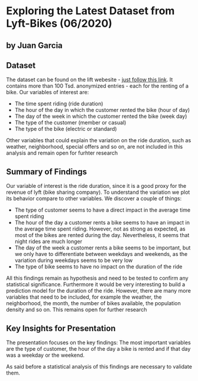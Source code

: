 # Exploring the Latest Dataset from Lyft-Bikes (06/2020)
## by Juan Garcia


## Dataset

The dataset can be found on the lift webesite - [just follow this link](https://s3.amazonaws.com/baywheels-data/index.html). It contains more than 100 Tsd. anonymized entries - each for the renting of a bike. Our variables of interest are:
- The time spent riding (ride duration)
- The hour of the day in which the customer rented the bike (hour of day)
- The day of the week in which the customer rented the bike (week day)
- The type of the customer (member or casual)
- The type of the bike (electric or standard)

Other variables that could explain the variation on the ride duration, such as weather, neighborhood, special offers and so on, are not included in this analysis and remain open for furhter research


## Summary of Findings

Our variable of interest is the ride duration, since it is a good proxy for the revenue of lyft (bike sharing company). To understand the variation we plot its behavior compare to other variables. We discover a couple of things:
- The type of customer seems to have a direct impact in the average time spent riding
- The hour of the day a customer rents a bike seems to have an impact in the average time spent riding. However, not as strong as expected, as most of the bikes are rented during the day. Nevertheless, it seems that night rides are much longer
- The day of the week a customer rents a bike seems to be important, but we only have to differentiate between weekdays and weekends, as the variation during weekdays seems to be very low
- The type of bike seems to have no impact on the duration of the ride

All this findings remain as hypothesis and need to be tested to confirm any statistical significance. Furthermore it would be very interesting to build a prediction model for the duration of the ride. However, there are many more variables that need to be included, for example the weather, the neighborhood, the month, the number of bikes available, the population density and so on. This remains open for further research


## Key Insights for Presentation

The presentation focuses on the key findings: The most important variables are the type of customer, the hour of the day a bike is rented and if that day was a weekday or the weekend.

As said before a statistical analysis of this findings are necessary to validate them.
